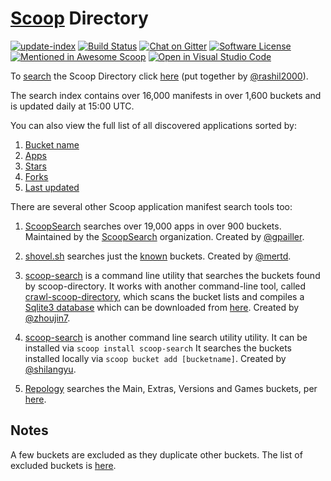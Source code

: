 # [Scoop](https://scoop.sh/) Directory

[![update-index](https://github.com/rasa/scoop-directory/actions/workflows/update-index.yml/badge.svg)](https://github.com/rasa/scoop-directory/actions/workflows/update-index.yml) <!--
--> [![Build Status](https://ci.appveyor.com/api/projects/status/github/rasa/scoop-directory?svg=true)](https://ci.appveyor.com/project/rasa/scoop-directory "Build Status") <!--
--> [![Chat on Gitter](https://badges.gitter.im/lukesampson/scoop.svg)](https://gitter.im/lukesampson/scoop) <!--
--> [![Software License](https://img.shields.io/badge/license-MIT-brightgreen.svg?style=flat-square)](LICENSE) <!--
--> [![Mentioned in Awesome Scoop](https://awesome.re/mentioned-badge.svg)](https://github.com/ScoopInstaller/Awesome/blob/master/README.md "Awesome Scoop") <!--
--> [![Open in Visual Studio Code](https://open.vscode.dev/badges/open-in-vscode.svg)](https://open.vscode.dev/rasa/scoop-directory)

To [search](https://rasa.github.io/scoop-directory/search) the Scoop Directory click [here](https://rasa.github.io/scoop-directory/search) (put together by [@rashil2000](https://github.com/rashil2000)).

The search index contains over 16,000 manifests in over 1,600 buckets and is updated daily at 15:00 UTC.

You can also view the full list of all discovered applications sorted by:

1. [Bucket name](https://rasa.github.io/scoop-directory/by-bucket)
2. [Apps](https://rasa.github.io/scoop-directory/by-apps)
3. [Stars](https://rasa.github.io/scoop-directory/by-stars)
4. [Forks](https://rasa.github.io/scoop-directory/by-forks)
5. [Last updated](https://rasa.github.io/scoop-directory/by-date-updated)

There are several other Scoop application manifest search tools too:

1. [ScoopSearch](https://scoopsearch.github.io/) searches over 19,000 apps in over 900 buckets. Maintained by the [ScoopSearch](https://github.com/ScoopSearch) organization. Created by [@gpailler](https://github.com/gpailler).

2. [shovel.sh](https://shovel.sh/search) searches just the [known](https://github.com/mertd/shovel-data/blob/ad6133a10cd9f9f2d6e4a674542c429c5ce70209/shovel.go#L45) buckets. Created by [@mertd](https://github.com/mertd).

3. [scoop-search](https://github.com/zhoujin7/scoop-search) is a command line utility that searches the buckets found by scoop-directory.
It works with another command-line tool, called [crawl-scoop-directory](https://github.com/zhoujin7/crawl-scoop-directory), which scans the bucket lists and compiles a [Sqlite3 database](https://github.com/zhoujin7/crawl-scoop-directory/blob/master/scoop_directory.db) which can be downloaded from [here](https://github.com/zhoujin7/crawl-scoop-directory/raw/master/scoop_directory.db).
Created by [@zhoujin7](https://github.com/zhoujin7).

4. [scoop-search](https://github.com/shilangyu/scoop-search) is another command line search utility utility. It can be installed via `scoop install scoop-search` It  searches the buckets installed locally via `scoop bucket add [bucketname]`. Created by [@shilangyu](https://github.com/shilangyu).

5. [Repology](https://repology.org/projects/?inrepo=scoop) searches the Main, Extras, Versions and Games buckets, per [here](https://repology.org/repository/scoop).

## Notes

A few buckets are excluded as they duplicate other buckets. The list of excluded buckets is [here](https://github.com/rasa/scoop-directory/blob/master/maintenance/github-crawler.py#L135).
